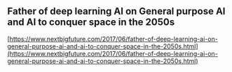 ## Father of deep learning AI on General purpose AI and AI to conquer space in the 2050s
  
  [https://www.nextbigfuture.com/2017/06/father-of-deep-learning-ai-on-general-purpose-ai-and-ai-to-conquer-space-in-the-2050s.html](https://www.nextbigfuture.com/2017/06/father-of-deep-learning-ai-on-general-purpose-ai-and-ai-to-conquer-space-in-the-2050s.html)
